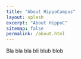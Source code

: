 ```yaml
---
title: "About HippoCampus"
layout: splash
excerpt: "About HippoC"
sitemap: false
permalink: /about.html
---
```


Bla bla bla bli blub blob



